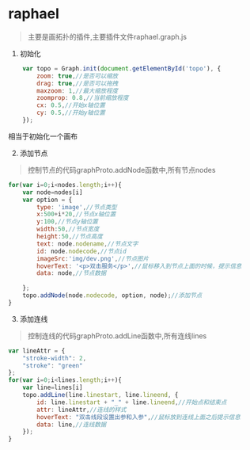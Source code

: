 # raphael
> 主要是画拓扑的插件,主要插件文件raphael.graph.js
1. 初始化
```js
    var topo = Graph.init(document.getElementById('topo'), {
        zoom: true,//是否可以缩放
        drag: true,//是否可以拖拽
        maxzoom: 1,//最大缩放程度
        zoomprop: 0.8,//当前缩放程度
        cx: 0.5,//开始x轴位置
        cy: 0.5,//开始y轴位置
    });
```
相当于初始化一个画布

2. 添加节点
> 控制节点的代码graphProto.addNode函数中,所有节点nodes
```js
for(var i=0;i<nodes.length;i++){
    var node=nodes[i]
    var option = {
        type: 'image',//节点类型
        x:500+i*20,//节点x轴位置
        y:100,//节点y轴位置
        width:50,//节点宽度
        height:50,//节点高度
        text: node.nodename,//节点文字
        id: node.nodecode,//节点id
        imageSrc:'img/dev.png',//节点图片
        hoverText: '<p>双击服务</p>',//鼠标移入到节点上面的时候，提示信息
        data: node,//节点数据
        
    };
    topo.addNode(node.nodecode, option, node);//添加节点
}
```

3. 添加连线
> 控制连线的代码graphProto.addLine函数中,所有连线lines
```js
var lineAttr = {
    "stroke-width": 2,
    "stroke": "green"
};
for(var i=0;i<lines.length;i++){
    var line=lines[i]
    topo.addLine(line.linestart, line.lineend, {
        id: line.linestart + "_" + line.lineend,//开始点和结束点
        attr: lineAttr,//连线的样式
        hoverText: "双击线段设置出参和入参",//鼠标放到连线上面之后提示信息
        data: line,//连线数据
    });
}
```
